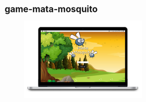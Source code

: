# game-mata-mosquito

<p align="center">
 <img src="https://github.com/douglasbrandao21/game-mata-mosquito/blob/master/imagens/img.jpg" width="380" height="250"/>
</p>
